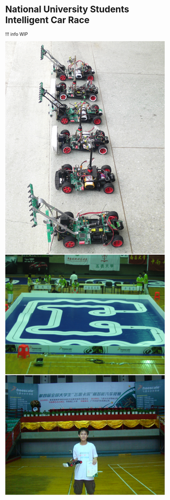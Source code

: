 # National University Students Intelligent Car Race

!!! info
    WIP

![Alt text](../assets/images/cars.JPG)
![Alt text](../assets/images/final_match.JPG)
![Alt text](../assets/images/post_match.JPG)
